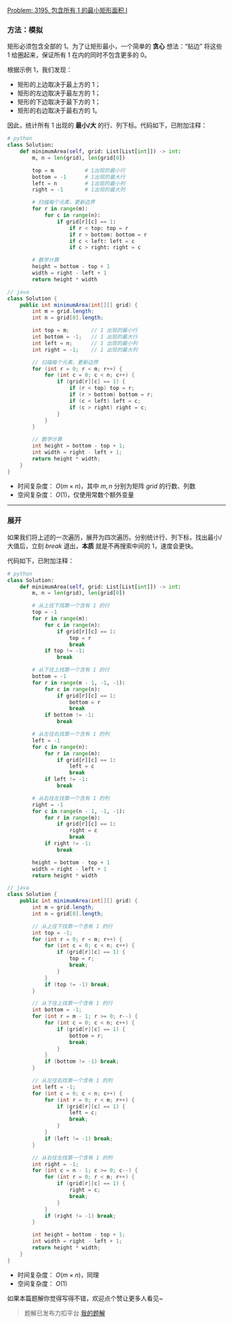 [Problem: 3195. 包含所有 1 的最小矩形面积 I](https://leetcode.cn/problems/find-the-minimum-area-to-cover-all-ones-i/description/)

### 方法：模拟

矩形必须包含全部的 $1$。为了让矩形最小，一个简单的 **贪心** 想法：“贴边” 将这些 $1$ 给圈起来，保证所有 $1$ 在内的同时不包含更多的 $0$。

根据示例 $1$，我们发现：

- 矩形的上边取决于最上方的 $1$；
- 矩形的左边取决于最左方的 $1$；
- 矩形的下边取决于最下方的 $1$；
- 矩形的右边取决于最右方的 $1$。

因此，统计所有 $1$ 出现的 **最小/大** 的行、列下标。代码如下，已附加注释：

```Python
# python
class Solution:
    def minimumArea(self, grid: List[List[int]]) -> int:
        m, n = len(grid), len(grid[0])

        top = m          # 1出现的最小行
        bottom = -1      # 1出现的最大行
        left = n         # 1出现的最小列
        right = -1       # 1出现的最大列

        # 扫描每个元素，更新边界
        for r in range(m):
            for c in range(n):
                if grid[r][c] == 1:
                    if r < top: top = r
                    if r > bottom: bottom = r
                    if c < left: left = c
                    if c > right: right = c

        # 数学计算
        height = bottom - top + 1
        width = right - left + 1
        return height * width
```

```Java
// java
class Solution {
    public int minimumArea(int[][] grid) {
        int m = grid.length;
        int n = grid[0].length;

        int top = m;       // 1 出现的最小行
        int bottom = -1;   // 1 出现的最大行
        int left = n;      // 1 出现的最小列
        int right = -1;    // 1 出现的最大列

        // 扫描每个元素，更新边界
        for (int r = 0; r < m; r++) {
            for (int c = 0; c < n; c++) {
                if (grid[r][c] == 1) {
                    if (r < top) top = r;
                    if (r > bottom) bottom = r;
                    if (c < left) left = c;
                    if (c > right) right = c;
                }
            }
        }

        // 数学计算
        int height = bottom - top + 1;
        int width = right - left + 1;
        return height * width;
    }
}
```

- 时间复杂度： $O(m\times n)$，其中 $m,n$ 分别为矩阵 $grid$ 的行数、列数
- 空间复杂度： $O(1)$，仅使用常数个额外变量

---

### 展开

如果我们将上述的一次遍历，展开为四次遍历。分别统计行、列下标，找出最小/大值后，立刻 $break$ 退出，**本质** 就是不再搜索中间的 $1$，速度会更快。

代码如下，已附加注释：

```Python
# python
class Solution:
    def minimumArea(self, grid: List[List[int]]) -> int:
        m, n = len(grid), len(grid[0])

        # 从上往下找第一个含有 1 的行
        top = -1
        for r in range(m):
            for c in range(n):
                if grid[r][c] == 1:
                    top = r
                    break
            if top != -1:
                break

        # 从下往上找第一个含有 1 的行
        bottom = -1
        for r in range(m - 1, -1, -1):
            for c in range(n):
                if grid[r][c] == 1:
                    bottom = r
                    break
            if bottom != -1:
                break

        # 从左往右找第一个含有 1 的列
        left = -1
        for c in range(n):
            for r in range(m):
                if grid[r][c] == 1:
                    left = c
                    break
            if left != -1:
                break

        # 从右往左找第一个含有 1 的列
        right = -1
        for c in range(n - 1, -1, -1):
            for r in range(m):
                if grid[r][c] == 1:
                    right = c
                    break
            if right != -1:
                break

        height = bottom - top + 1
        width = right - left + 1
        return height * width
```

```Java
// java
class Solution {
    public int minimumArea(int[][] grid) {
        int m = grid.length;
        int n = grid[0].length;

        // 从上往下找第一个含有 1 的行
        int top = -1;
        for (int r = 0; r < m; r++) {
            for (int c = 0; c < n; c++) {
                if (grid[r][c] == 1) {
                    top = r;
                    break;
                }
            }
            if (top != -1) break;
        }

        // 从下往上找第一个含有 1 的行
        int bottom = -1;
        for (int r = m - 1; r >= 0; r--) {
            for (int c = 0; c < n; c++) {
                if (grid[r][c] == 1) {
                    bottom = r;
                    break;
                }
            }
            if (bottom != -1) break;
        }

        // 从左往右找第一个含有 1 的列
        int left = -1;
        for (int c = 0; c < n; c++) {
            for (int r = 0; r < m; r++) {
                if (grid[r][c] == 1) {
                    left = c;
                    break;
                }
            }
            if (left != -1) break;
        }

        // 从右往左找第一个含有 1 的列
        int right = -1;
        for (int c = n - 1; c >= 0; c--) {
            for (int r = 0; r < m; r++) {
                if (grid[r][c] == 1) {
                    right = c;
                    break;
                }
            }
            if (right != -1) break;
        }

        int height = bottom - top + 1;
        int width = right - left + 1;
        return height * width;
    }
}
```

- 时间复杂度： $O(m\times n)$，同理
- 空间复杂度： $O(1)$

如果本篇题解你觉得写得不错，欢迎点个赞让更多人看见~

> 题解已发布力扣平台 [我的题解](https://leetcode.cn/problems/find-the-minimum-area-to-cover-all-ones-i/solutions/3760367/mo-ni-yi-ci-bian-li-si-ci-bian-li-you-ya-pb02/)
